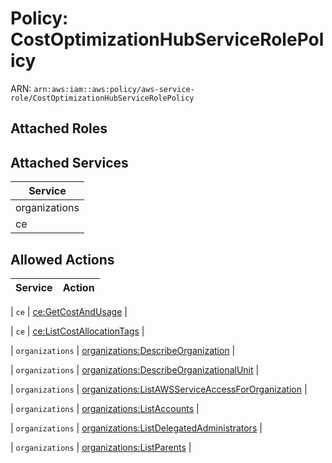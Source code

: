 # Policy: CostOptimizationHubServiceRolePolicy

ARN: `arn:aws:iam::aws:policy/aws-service-role/CostOptimizationHubServiceRolePolicy`

## Attached Roles

## Attached Services

| Service |
|---------|
| organizations |
| ce |

## Allowed Actions

| Service | Action |
|:-------:|--------|

| `ce` | [ce:GetCostAndUsage](../actions.md#ce:getcostandusage) |

| `ce` | [ce:ListCostAllocationTags](../actions.md#ce:listcostallocationtags) |

| `organizations` | [organizations:DescribeOrganization](../actions.md#organizations:describeorganization) |

| `organizations` | [organizations:DescribeOrganizationalUnit](../actions.md#organizations:describeorganizationalunit) |

| `organizations` | [organizations:ListAWSServiceAccessForOrganization](../actions.md#organizations:listawsserviceaccessfororganization) |

| `organizations` | [organizations:ListAccounts](../actions.md#organizations:listaccounts) |

| `organizations` | [organizations:ListDelegatedAdministrators](../actions.md#organizations:listdelegatedadministrators) |

| `organizations` | [organizations:ListParents](../actions.md#organizations:listparents) |
